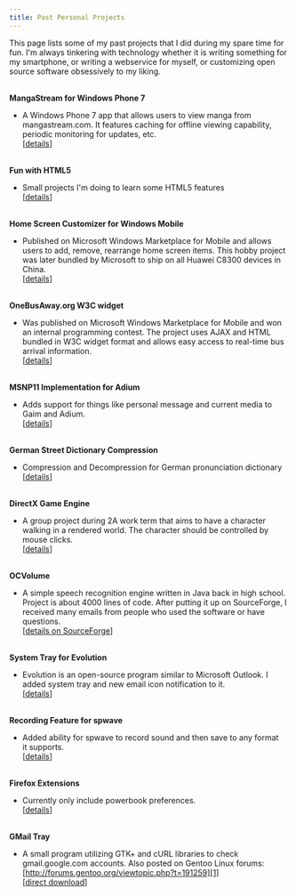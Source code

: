 ```yaml
---
title: Past Personal Projects
---
```

This page lists some of my past projects that I did during my spare time for
fun. I'm always tinkering with technology whether it is writing something for
my smartphone, or writing a webservice for myself, or customizing open source
software obsessively to my liking.

&nbsp;  
**MangaStream for Windows Phone 7**

- A Windows Phone 7 app that allows users to view manga from mangastream.com.
  It features caching for offline viewing capability, periodic monitoring for
  updates, etc.  
  [[details](http://www.dannysu.com/?page_id=430)]

&nbsp;  
**Fun with HTML5**

- Small projects I'm doing to learn some HTML5 features  
  [[details](http://www.dannysu.com/?page_id=427)]

&nbsp;  
**Home Screen Customizer for Windows Mobile**

- Published on Microsoft Windows Marketplace for Mobile and allows users to
  add, remove, rearrange home screen items. This hobby project was later
  bundled by Microsoft to ship on all Huawei C8300 devices in China.  
  [[details](http://www.dannysu.com/?page_id=373)]

&nbsp;  
**OneBusAway.org W3C widget**

- Was published on Microsoft Windows Marketplace for Mobile and won an internal
  programming contest. The project uses AJAX and HTML bundled in W3C widget
  format and allows easy access to real-time bus arrival information.  
  [[details](http://www.dannysu.com/?page_id=374)]

&nbsp;  
**MSNP11 Implementation for Adium**

- Adds support for things like personal message and current media to Gaim and
  Adium.  
  [[details](http://www.dannysu.com/?page_id=347)]

&nbsp;  
**German Street Dictionary Compression**

- Compression and Decompression for German pronunciation dictionary  
  [[details](http://www.dannysu.com/?page_id=351)]

&nbsp;  
**DirectX Game Engine**

- A group project during 2A work term that aims to have a character walking in
  a rendered world. The character should be controlled by mouse clicks.  
  [[details](http://www.dannysu.com/?page_id=354)]

&nbsp;  
**OCVolume**

- A simple speech recognition engine written in Java back in high school.
  Project is about 4000 lines of code. After putting it up on SourceForge, I
  received many emails from people who used the software or have questions.  
  [[details on SourceForge](http://ocvolume.sf.net/)]

&nbsp;  
**System Tray for Evolution**

- Evolution is an open-source program similar to Microsoft Outlook. I added
  system tray and new email icon notification to it.  
  [[details](http://www.dannysu.com/?page_id=355)]

&nbsp;  
**Recording Feature for spwave**

- Added ability for spwave to record sound and then save to any format
  it supports.  
  [[details](http://www.dannysu.com/?page_id=366)]

&nbsp;  
**Firefox Extensions**

- Currently only include powerbook preferences.  
  [[details](http://www.dannysu.com/?page_id=369)]

&nbsp;  
**GMail Tray**

- A small program utilizing GTK+ and cURL libraries to check gmail.google.com
  accounts. Also posted on Gentoo Linux forums:
  [http://forums.gentoo.org/viewtopic.php?t=191259][1]  
  [[direct download](http://www.dannysu.com/wp-content/uploads/2011/03/gmailtray.tar.gz)]

  [1]: http://forums.gentoo.org/viewtopic.php?t=191259
